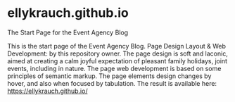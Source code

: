 # ellykrauch.github.io
The Start Page for the Event Agency Blog

This is the start page of the Event Agency Blog.
Page Design Layout & Web Development: by this repository owner.
The page design is soft and laconic, aimed at creating a calm joyful expectation of pleasant family holidays, joint events, including in nature.
The page web development is based on some principles of semantic markup.
The page elements design changes by hover, and also when focused by tabulation.
The result is available here: https://ellykrauch.github.io/
